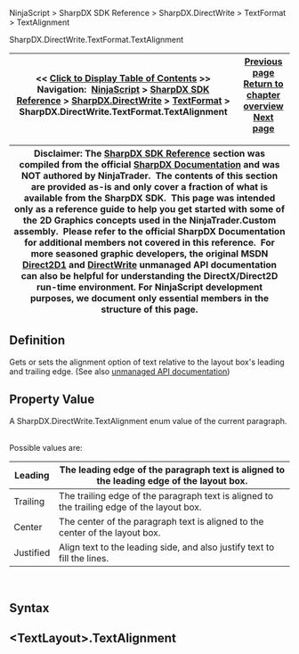 ﻿
NinjaScript \> SharpDX SDK Reference \> SharpDX.DirectWrite \> TextFormat \> TextAlignment

SharpDX.DirectWrite.TextFormat.TextAlignment

| \<\< [Click to Display Table of Contents](sharpdx_directwrite_textformat_textalignment.md) \>\> **Navigation:**     [NinjaScript](ninjascript.md) \> [SharpDX SDK Reference](sharpdx_sdk_reference.md) \> [SharpDX.DirectWrite](sharpdx_directwrite.md) \> [TextFormat](sharpdx_directwrite_textformat.md) \> SharpDX.DirectWrite.TextFormat.TextAlignment | [Previous page](sharpdx_directwrite_textformat_readingdirection.md) [Return to chapter overview](sharpdx_directwrite_textformat.md) [Next page](sharpdx_directwrite_textformat_wordwrapping.md) |
| --- | --- |

| Disclaimer: The [SharpDX SDK Reference](sharpdx_sdk_reference.md) section was compiled from the official [SharpDX Documentation](http://sharpdx.org/) and was NOT authored by NinjaTrader.  The contents of this section are provided as\-is and only cover a fraction of what is available from the SharpDX SDK.  This page was intended only as a reference guide to help you get started with some of the 2D Graphics concepts used in the NinjaTrader.Custom assembly.  Please refer to the official SharpDX Documentation for additional members not covered in this reference.  For more seasoned graphic developers, the original MSDN [Direct2D1](https://msdn.microsoft.com/en-us/library/windows/desktop/dd370990.aspx) and [DirectWrite](https://msdn.microsoft.com/en-us/library/windows/desktop/dd368038.aspx) unmanaged API documentation can also be helpful for understanding the DirectX/Direct2D run\-time environment. For NinjaScript development purposes, we document only essential members in the structure of this page. |
| --- |

## Definition
Gets or sets the alignment option of text relative to the layout box's leading and trailing edge. 
(See also [unmanaged API documentation](http://msdn.microsoft.com/en-us/library/dd316681.aspx))
 
## Property Value
A SharpDX.DirectWrite.TextAlignment enum value of the current paragraph.
   

Possible values are:

| Leading | The leading edge of the paragraph text is aligned to the leading edge of the layout box. |
| --- | --- |
| Trailing | The trailing edge of the paragraph text is aligned to the trailing edge of the layout box. |
| Center | The center of the paragraph text is aligned to the center of the layout box. |
| Justified | Align text to the leading side, and also justify text to fill the lines. |
 
## Syntax
## \<TextLayout\>.TextAlignment
